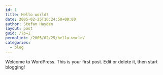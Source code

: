 ```yaml
---
id: 1
title: Hello world!
date: 2005-02-25T16:24:50+00:00
author: Stefan Hayden
layout: post
guid: /?p=1
permalink: /2005/02/25/hello-world/
categories:
  - blog
---
```

Welcome to WordPress. This is your first post. Edit or delete it, then start blogging!